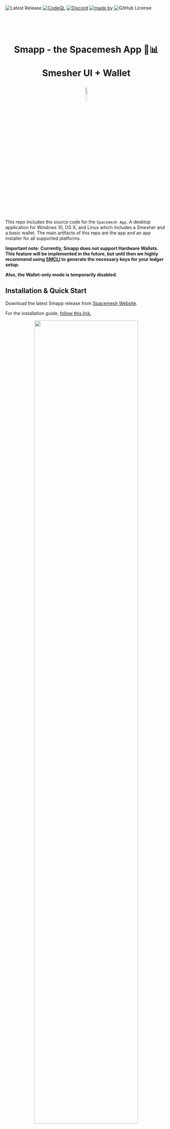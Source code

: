 ![Latest Release](https://img.shields.io/github/v/release/spacemeshos/smapp)
[![CodeQL](https://github.com/spacemeshos/smapp/actions/workflows/codeql-analysis.yml/badge.svg)](https://github.com/spacemeshos/smapp/actions/workflows/codeql-analysis.yml)
[![Discord](https://img.shields.io/discord/623195163510046732?label=discord&logo=discord)](http://chat.spacemesh.io/)
[![made by](https://img.shields.io/badge/madeby-spacemeshos-blue.svg)](https://spacemesh.io)
![GitHub License](https://img.shields.io/github/license/spacemeshos/smapp)

<h1 align="center">
  <p align="center">Smapp - the Spacemesh App 🏦📊</p>
  <p align="center">Smesher UI + Wallet</p>
  <img width="10%" src="resources/transparentbg.gif" />
</h1>

This repo includes the source code for the `Spacemesh App`. A desktop application for Windows 10, OS X, and Linux which includes a Smesher and a basic wallet. The main artifacts of this repo are the app and an app installer for all supported platforms.

**Important note: Currently, Smapp does not support Hardware Wallets. This feature will be implemented in the future, but until then we highly recommend using [SMCLI](https://github.com/spacemeshos/smcli) to generate the necessary keys for your ledger setup.**

**Also, the Wallet-only mode is temporarily disabled.**

## Installation & Quick Start

Download the latest Smapp release from [Spacemesh Website](https://spacemesh.io/start/).

For the installation guide, [follow this link.](https://spacemesh.io/start/#spacemesh-app)

<p align="center">
  <img width="80%" src="resources/smapp_app_wallet.png" />
</p>

### Building from Source

Smapp is written in TypeScript and bundled within Electron. You need Node.js (v12) and Yarn to build from the source. Make sure they are available on your system.

1. Clone the repository
2. Read `node/use-version` file: this is the version of `go-spacemesh` that should be used
3. Download the specified version from [Go-spacemesh Releases](https://github.com/spacemeshos/go-spacemesh/releases)
4. Put the binary in either `node/windows`, `node/mac`, or `node/linux` folder, depending on your platform
5. Run `yarn` to install dependencies
6. Run `yarn start` to start the application in development mode

To build and pack the application:

1. Run `yarn build`
2. Run one of the commands depending on your platform:
   - `yarn package-win`
   - `yarn package-mac`
     set env variable `DONT_SIGN_APP=1` to skip notarizing the app,
   - `yarn package-linux`

### Arguments

Smapp can be started with additional arguments:

- `--discovery` (string)
  _e.g._ `./Spacemesh --discovery=http://localhost:8000/networks.json`
  Specifies custom url to a custom networks list. It makes it possible for Smesher to connect to custom networks.
  Env variable alias: `DISCOVERY_URL`
- `--pprof-server` (boolean)
  _e.g._ `./Spacemesh --pprof-server`
  It makes Smapp runs go-spacemesh with the `--pprof-server` flag.
  Env variable alias: `PPROF_SERVER`
- `--test-mode` (boolean)
  _e.g._ `./Spacemesh --test-mode`
  It runs Smapp and the Node under the hood in standalone mode, making it much easier to test and debug the application.
  Env variable alias: `TEST_MODE`
- `--check-interval` (number)
  _e.g._ `./Spacemesh --check-interval=60` to check for updates every 60 seconds
  Smapp checks every N seconds for the updates the software updates and new config.
  If new config arrived — it automatically merges it with the custom User settings and
  restarts the Node.
  Default: `3600` seconds, or every hour

To run the application in dev mode with the same behavior set env variables instead:

```
PPROF_SERVER=1 DISCOVERY_URL=http://localhost:8000/networks.json yarn start
```

### Environment Variables

#### Connect to custom networks:

```
DISCOVERY_URL=http://localhost:8000/networks.json yarn start
```

Alias for `--discovery` argument.

<details>
    <summary>Deprecated</summary>

> To run the application against DevNet you have to set URL to the config file to env variable `DEV_NET_URL`:
>
> ```
> DEV_NET_URL=https://.../config.json yarn start
> ```
>
> To run the application against DevNet in the Wallet Only mode you have to also set the URL (or list of URLs separated by commas) to GRPC API provider to env variable `DEV_NET_REMOTE_API`:
>
> ```
> export DEV_NET_REMOTE_API=https://192.168.0.1:31030
> export DEV_NET_URL=https://.../config.json
> yarn start
> ```

</details>

#### Profiling Node

```
PPROF_SERVER=1 yarn start
```

Alias for `--pprof-server` argument.

#### Sentry

```
SENTRY_DSN='collection errors/logs url taken from sentry'
SENTRY_LOG_LEVEL=boolean # enables debug information
SENTRY_AUTH_TOKEN='special auth token for sentry cli integration'
```

### Building Artifacts in CI

Smapp uses two workflows. Both of them build an application for all supported platforms: Windows, macOS, Linux.

- **PR builds**
  Triggered by open Pull Request and any further changes on the branch.
  For testing and development purposes only.
  Unsigned and can not be trusted.
  Artifacts and links a temporary.
  Links to artifacts posted by the bot in comments.
- **Release builds**
  Triggered by tag `v*`.
  Public releases of Smapp.
  Signed for macOS and Windows platforms.
  Artifacts and links should be permanent.
  CI prepares a draft release with links to the artifacts.

---

- [Roadmap &amp; product details](https://product.spacemesh.io/)
- [Platform documentation](https://platform.spacemesh.io/)
- [Spacemesh improvement proposals](https://github.com/spacemeshos/SMIPS)

### Run the Spacemesh app on Ubuntu

We recommend choosing AppImage as it is not possible to embed certain features in the .deb package.
For the Ubuntu platform Electron has an issue with setup, if you want to run it on the Ubuntu > 22.04 platform, please provide ``--no-sandbox`` flag

**command:**
``/opt/Spacemesh/spacemesh_app --no-sandbox``

---

## Troubleshooting

### The first thing to check if you encounter any issues with Smapp

- Check the Release Notes on GitHub - you might find there the information about the known issues and workarounds to them.
- We recommend visiting https://status.spacemesh.io/, to see if Spacemesh Team is already working on this issue.
- Check the Smapp version -it should always come from the official source and be the latest released package, update it if needed.
- If you have the latest version, restart Smapp and check if the issue remains.
- The GPU drivers should be up to date; please check if you have the latest release. For NVIDIA, it should be version 525 (currently).
- Check our [Discord](https://discord.com/channels/623195163510046732/691261757921951756) chats, the issue might have been discussed there.

Additionally:

### Windows:

- The following directories should be removed in case of reinstallation from scratch:

  ``C:\Users\{USERNAME}\AppData\Local\Programs\Spacemesh`` or your installation path

  ``C:\Users\{USERNAME}\AppData\Roaming\Spacemesh``
- Remove the PoS data directory if you want to remove/recreate PoS data:

  ``C:\Users\{USERNAME}\post\{GENESIS_ID}`` or your PoS directory path

  Where `{GENESIS_ID}` is first 8 chars from the HexString. Eg `7c8cef2b`
- The latest Visual C++ Redist should be installed
- Check the Firewall settings, and amend them if needed

### Linux:

- The following directories should be removed in case of reinstallation from scratch:

  ``/opt/Spacemesh`` (deb) or ``~/Applications/Spacemesh-...`` (AppImage) or your installation path

  ``~/.config/Spacemesh``
- Remove the PoS data directory if you want to remove/recreate PoS data:

  ``~/post/{GENESIS_ID}`` or your PoS directory path

  Where `{GENESIS_ID}` is first 8 chars from the HexString. Eg `7c8cef2b`
- We recommend using AppImage as some features cannot be embedded into a .deb package.
- If you are using Ubuntu, check the OS version. We recommend at least 22.04
- Glibc and other libraries should be up to date

### macOS:

- The following directories should be removed in case of reinstallation from scratch:

  ``/Applications/Spacemesh`` or your installation path

  ``~/Library/Application\ Support/Spacemesh``
- Remove the PoS data directory if you want to remove/recreate PoS data:

  ``~/post/{GENESIS_ID}`` or your PoS directory path

  Where `{GENESIS_ID}` is first 8 chars from the HexString. Eg `7c8cef2b`
- Check if the incoming connections aren’t blocked for go-spacemesh

## CLI-tools

These tools are created for debugging and development purposes.
They are not supposed to be used in the production (on real and valuable data).
So use it at your own risk.

### `yarn script:composeTx`

Compose the transaction (and sign if needed).

### `yarn script:decomposeTx`

Decompose the transaction (byte array) to the human-readable structure (JSON)

### `yarn script:readSecrets`

Read secrets from the wallet file.
For example, if you need to export private keys or mnemonics.

### `yarn script:addViewAccount`

Add a public key to the wallet file.
It makes it possible to track someone else transactions and rewards.
Pay attention that Smapp does not fully support such kinds of accounts.
So in case you try to sign a message or publish a transaction — unhandled exceptions will occur.
